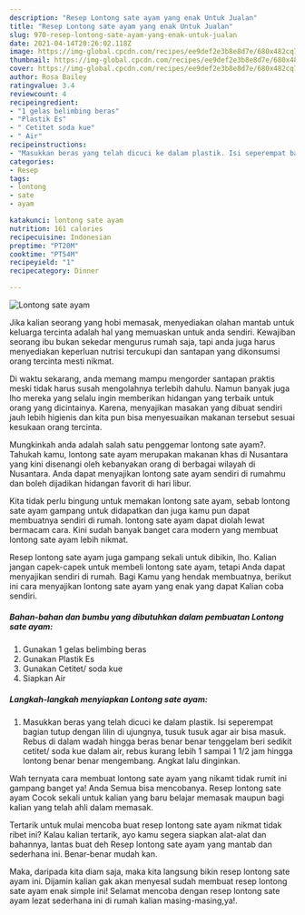 ```yaml
---
description: "Resep Lontong sate ayam yang enak Untuk Jualan"
title: "Resep Lontong sate ayam yang enak Untuk Jualan"
slug: 970-resep-lontong-sate-ayam-yang-enak-untuk-jualan
date: 2021-04-14T20:26:02.118Z
image: https://img-global.cpcdn.com/recipes/ee9def2e3b8e8d7e/680x482cq70/lontong-sate-ayam-foto-resep-utama.jpg
thumbnail: https://img-global.cpcdn.com/recipes/ee9def2e3b8e8d7e/680x482cq70/lontong-sate-ayam-foto-resep-utama.jpg
cover: https://img-global.cpcdn.com/recipes/ee9def2e3b8e8d7e/680x482cq70/lontong-sate-ayam-foto-resep-utama.jpg
author: Rosa Bailey
ratingvalue: 3.4
reviewcount: 4
recipeingredient:
- "1 gelas belimbing beras"
- "Plastik Es"
- " Cetitet soda kue"
- " Air"
recipeinstructions:
- "Masukkan beras yang telah dicuci ke dalam plastik. Isi seperempat bagian tutup dengan lilin di ujungnya, tusuk tusuk agar air bisa masuk. Rebus di dalam wadah hingga beras benar benar tenggelam beri sedikit cetitet/ soda kue dalam air, rebus kurang lebih 1 sampai 1 1/2 jam hingga lontong benar benar mengembang. Angkat lalu dinginkan."
categories:
- Resep
tags:
- lontong
- sate
- ayam

katakunci: lontong sate ayam 
nutrition: 161 calories
recipecuisine: Indonesian
preptime: "PT20M"
cooktime: "PT54M"
recipeyield: "1"
recipecategory: Dinner

---
```



![Lontong sate ayam](https://img-global.cpcdn.com/recipes/ee9def2e3b8e8d7e/680x482cq70/lontong-sate-ayam-foto-resep-utama.jpg)

Jika kalian seorang yang hobi memasak, menyediakan olahan mantab untuk keluarga tercinta adalah hal yang memuaskan untuk anda sendiri. Kewajiban seorang ibu bukan sekedar mengurus rumah saja, tapi anda juga harus menyediakan keperluan nutrisi tercukupi dan santapan yang dikonsumsi orang tercinta mesti nikmat.

Di waktu  sekarang, anda memang mampu mengorder santapan praktis meski tidak harus susah mengolahnya terlebih dahulu. Namun banyak juga lho mereka yang selalu ingin memberikan hidangan yang terbaik untuk orang yang dicintainya. Karena, menyajikan masakan yang dibuat sendiri jauh lebih higienis dan kita pun bisa menyesuaikan makanan tersebut sesuai kesukaan orang tercinta. 



Mungkinkah anda adalah salah satu penggemar lontong sate ayam?. Tahukah kamu, lontong sate ayam merupakan makanan khas di Nusantara yang kini disenangi oleh kebanyakan orang di berbagai wilayah di Nusantara. Anda dapat menyajikan lontong sate ayam sendiri di rumahmu dan boleh dijadikan hidangan favorit di hari libur.

Kita tidak perlu bingung untuk memakan lontong sate ayam, sebab lontong sate ayam gampang untuk didapatkan dan juga kamu pun dapat membuatnya sendiri di rumah. lontong sate ayam dapat diolah lewat bermacam cara. Kini sudah banyak banget cara modern yang membuat lontong sate ayam lebih nikmat.

Resep lontong sate ayam juga gampang sekali untuk dibikin, lho. Kalian jangan capek-capek untuk membeli lontong sate ayam, tetapi Anda dapat menyajikan sendiri di rumah. Bagi Kamu yang hendak membuatnya, berikut ini cara menyajikan lontong sate ayam yang enak yang dapat Kalian coba sendiri.

<!--inarticleads1-->

##### Bahan-bahan dan bumbu yang dibutuhkan dalam pembuatan Lontong sate ayam:

1. Gunakan 1 gelas belimbing beras
1. Gunakan Plastik Es
1. Gunakan  Cetitet/ soda kue
1. Siapkan  Air




<!--inarticleads2-->

##### Langkah-langkah menyiapkan Lontong sate ayam:

1. Masukkan beras yang telah dicuci ke dalam plastik. Isi seperempat bagian tutup dengan lilin di ujungnya, tusuk tusuk agar air bisa masuk. Rebus di dalam wadah hingga beras benar benar tenggelam beri sedikit cetitet/ soda kue dalam air, rebus kurang lebih 1 sampai 1 1/2 jam hingga lontong benar benar mengembang. Angkat lalu dinginkan.




Wah ternyata cara membuat lontong sate ayam yang nikamt tidak rumit ini gampang banget ya! Anda Semua bisa mencobanya. Resep lontong sate ayam Cocok sekali untuk kalian yang baru belajar memasak maupun bagi kalian yang telah ahli dalam memasak.

Tertarik untuk mulai mencoba buat resep lontong sate ayam nikmat tidak ribet ini? Kalau kalian tertarik, ayo kamu segera siapkan alat-alat dan bahannya, lantas buat deh Resep lontong sate ayam yang mantab dan sederhana ini. Benar-benar mudah kan. 

Maka, daripada kita diam saja, maka kita langsung bikin resep lontong sate ayam ini. Dijamin kalian gak akan menyesal sudah membuat resep lontong sate ayam enak simple ini! Selamat mencoba dengan resep lontong sate ayam lezat sederhana ini di rumah kalian masing-masing,ya!.

